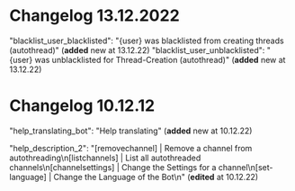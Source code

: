 # Changelog 13.12.2022
"blacklist_user_blacklisted": "{user} was blacklisted from creating threads (autothread)" (**added** new at 13.12.22)
"blacklist_user_unblacklisted": "{user} was unblacklisted for Thread-Creation (autothread)" (**added** new at 13.12.22)


# Changelog 10.12.12

"help_translating_bot": "Help translating" (**added** new at 10.12.22)

"help_description_2": "[removechannel] | Remove a channel from autothreading\n[listchannels] | List all autothreaded channels\n[channelsettings] | Change the Settings for a channel\n[set-language] | Change the Language of the Bot\n" (**edited** at 10.12.22)
